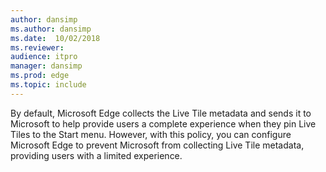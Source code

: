 ```yaml
---
author: dansimp
ms.author: dansimp
ms.date:  10/02/2018
ms.reviewer: 
audience: itpro
manager: dansimp
ms.prod: edge
ms.topic: include
---
```


By default, Microsoft Edge collects the Live Tile metadata and sends it to Microsoft to help provide users a complete experience when they pin Live Tiles to the Start menu. However, with this policy, you can configure Microsoft Edge to prevent Microsoft from collecting Live Tile metadata, providing users with a limited experience.
